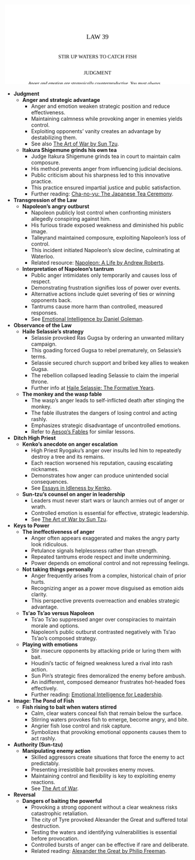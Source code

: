 ![39-stir-water](39-stir-water.best.png)

- **Judgment**
  - **Anger and strategic advantage**
    - Anger and emotion weaken strategic position and reduce effectiveness.
    - Maintaining calmness while provoking anger in enemies yields control.
    - Exploiting opponents’ vanity creates an advantage by destabilizing them.
    - See also [The Art of War by Sun Tzu](https://suntzusaid.com).
  - **Itakura Shigemune grinds his own tea**
    - Judge Itakura Shigemune grinds tea in court to maintain calm composure.
    - His method prevents anger from influencing judicial decisions.
    - Public criticism about his sharpness led to this innovative practice.
    - This practice ensured impartial justice and public satisfaction.
    - Further reading: [Cha-no-yu: The Japanese Tea Ceremony](https://archive.org/details/chanoyu00sadl).
- **Transgression of the Law**
  - **Napoleon’s angry outburst**
    - Napoleon publicly lost control when confronting ministers allegedly conspiring against him.
    - His furious tirade exposed weakness and diminished his public image.
    - Talleyrand maintained composure, exploiting Napoleon’s loss of control.
    - This incident initiated Napoleon’s slow decline, culminating at Waterloo.
    - Related resource: [Napoleon: A Life by Andrew Roberts](https://www.andrewrobertsbooks.com/napoleon).
  - **Interpretation of Napoleon’s tantrum**
    - Public anger intimidates only temporarily and causes loss of respect.
    - Demonstrating frustration signifies loss of power over events.
    - Alternative actions include quiet severing of ties or winning opponents back.
    - Tantrums cause more harm than controlled, measured responses.
    - See [Emotional Intelligence by Daniel Goleman](https://www.danielgoleman.info/topics/emotional-intelligence/).
- **Observance of the Law**
  - **Haile Selassie’s strategy**
    - Selassie provoked Ras Gugsa by ordering an unwanted military campaign.
    - This goading forced Gugsa to rebel prematurely, on Selassie’s terms.
    - Selassie secured church support and bribed key allies to weaken Gugsa.
    - The rebellion collapsed leading Selassie to claim the imperial throne.
    - Further info at [Haile Selassie: The Formative Years](https://www.britannica.com/biography/Haile-Selassie).
  - **The monkey and the wasp fable**
    - The wasp’s anger leads to self-inflicted death after stinging the monkey.
    - The fable illustrates the dangers of losing control and acting rashly.
    - Emphasizes strategic disadvantage of uncontrolled emotions.
    - Refer to [Aesop’s Fables](https://www.gutenberg.org/ebooks/21) for similar lessons.
- **Ditch High Priest**
  - **Kenko’s anecdote on anger escalation**
    - High Priest Ryogaku’s anger over insults led him to repeatedly destroy a tree and its remains.
    - Each reaction worsened his reputation, causing escalating nicknames.
    - Demonstrates how anger can produce unintended social consequences.
    - See [Essays in Idleness by Kenko](https://www.sacred-texts.com/shi/hag/hag12.htm).
  - **Sun-tzu’s counsel on anger in leadership**
    - Leaders must never start wars or launch armies out of anger or wrath.
    - Controlled emotion is essential for effective, strategic leadership.
    - See [The Art of War by Sun Tzu](https://suntzusaid.com).
- **Keys to Power**
  - **The ineffectiveness of anger**
    - Anger often appears exaggerated and makes the angry party look ridiculous.
    - Petulance signals helplessness rather than strength.
    - Repeated tantrums erode respect and invite undermining.
    - Power depends on emotional control and not repressing feelings.
  - **Not taking things personally**
    - Anger frequently arises from a complex, historical chain of prior hurts.
    - Recognizing anger as a power move disguised as emotion aids clarity.
    - This perspective prevents overreaction and enables strategic advantage.
  - **Ts‘ao Ts’ao versus Napoleon**
    - Ts‘ao Ts’ao suppressed anger over conspiracies to maintain morale and options.
    - Napoleon’s public outburst contrasted negatively with Ts‘ao Ts’ao’s composed strategy.
  - **Playing with emotions**
    - Stir insecure opponents by attacking pride or luring them with bait.
    - Houdini’s tactic of feigned weakness lured a rival into rash action.
    - Sun Pin’s strategic fires demoralized the enemy before ambush.
    - An indifferent, composed demeanor frustrates hot-headed foes effectively.
    - Further reading: [Emotional Intelligence for Leadership](https://hbr.org/topic/emotional-intelligence).
- **Image: The Pond of Fish**
  - **Fish rising to bait when waters stirred**
    - Calm, clear waters conceal fish that remain below the surface.
    - Stirring waters provokes fish to emerge, become angry, and bite.
    - Angrier fish lose control and risk capture.
    - Symbolizes that provoking emotional opponents causes them to act rashly.
- **Authority (Sun-tzu)**
  - **Manipulating enemy action**
    - Skilled aggressors create situations that force the enemy to act predictably.
    - Presenting irresistible bait provokes enemy moves.
    - Maintaining control and flexibility is key to exploiting enemy reactions.
    - See [The Art of War](https://suntzusaid.com).
- **Reversal**
  - **Dangers of baiting the powerful**
    - Provoking a strong opponent without a clear weakness risks catastrophic retaliation.
    - The city of Tyre provoked Alexander the Great and suffered total destruction.
    - Testing the waters and identifying vulnerabilities is essential before provocation.
    - Controlled bursts of anger can be effective if rare and deliberate.
    - Related reading: [Alexander the Great by Philip Freeman](https://www.philipfreemanbooks.com/alexander).
